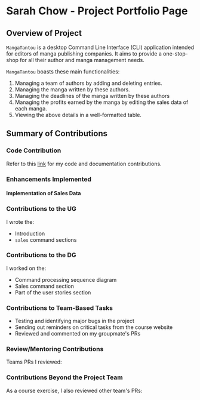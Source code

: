 # Sarah Chow - Project Portfolio Page
## Overview of Project
`MangaTantou` is a desktop Command Line Interface (CLI) application intended for editors of manga publishing companies.
It aims to provide a one-stop-shop for all their author and manga management needs.

`MangaTantou` boasts these main functionalities:
1. Managing a team of authors by adding and deleting entries.
2. Managing the manga written by these authors.
3. Managing the deadlines of the manga written by these authors
4. Managing the profits earned by the manga by editing the sales data of each manga.
5. Viewing the above details in a well-formatted table.

## Summary of Contributions
### Code Contribution
Refer to
this [link](https://nus-cs2113-ay2425s1.github.io/tp-dashboard/?search=t10-3&sort=groupTitle%20dsc&sortWithin=title&since=2024-09-20&timeframe=commit&mergegroup=&groupSelect=groupByRepos&breakdown=false&tabOpen=true&tabType=authorship&tabAuthor=sarahchow03&tabRepo=AY2425S1-CS2113-T10-3%2Ftp%5Bmaster%5D&authorshipIsMergeGroup=false&authorshipFileTypes=docs~functional-code~test-code&authorshipIsBinaryFileTypeChecked=false&authorshipIsIgnoredFilesChecked=false)
for my code and documentation contributions.

### Enhancements Implemented
#### Implementation of Sales Data

### Contributions to the UG
I wrote the:
- Introduction
- `sales` command sections

### Contributions to the DG
I worked on the:
- Command processing sequence diagram
- Sales command section
- Part of the user stories section

### Contributions to Team-Based Tasks
- Testing and identifying major bugs in the project
- Sending out reminders on critical tasks from the course website
- Reviewed and commented on my groupmate's PRs

### Review/Mentoring Contributions
Teams PRs I reviewed:

### Contributions Beyond the Project Team
As a course exercise, I also reviewed other team's PRs: 
